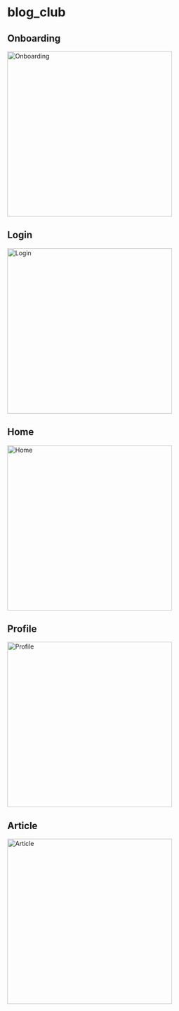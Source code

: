 # blog_club
 
## Onboarding
<img width="375" alt="Onboarding" src="https://user-images.githubusercontent.com/97801968/168533801-459fab3c-c19f-48ff-bdf8-886205de16db.png">

## Login
<img width="375" alt="Login" src="https://user-images.githubusercontent.com/97801968/168533920-447920ff-7336-4d78-b5a2-776fc92be00d.png">

## Home
<img width="375" alt="Home" src="https://user-images.githubusercontent.com/97801968/168533954-160b5106-27bf-4a9f-9db5-445bd7139805.png">

## Profile
<img width="375" alt="Profile" src="https://user-images.githubusercontent.com/97801968/168534020-5f4a131e-207a-47bd-9863-40dbcb734bde.png">

## Article
<img width="375" alt="Article" src="https://user-images.githubusercontent.com/97801968/168534096-ad590591-0eda-4fce-9216-f2d84b2a1fb0.png">
